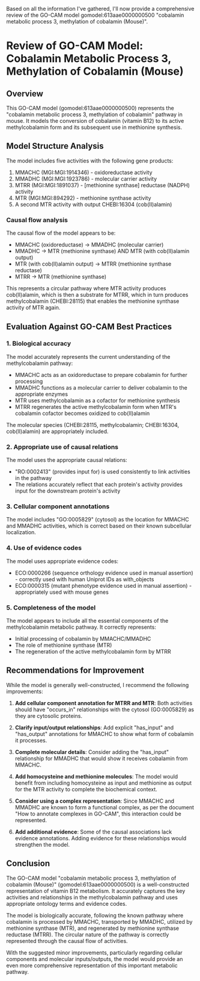Based on all the information I've gathered, I'll now provide a comprehensive review of the GO-CAM model gomodel:613aae0000000500 "cobalamin metabolic process 3, methylation of cobalamin (Mouse)".

# Review of GO-CAM Model: Cobalamin Metabolic Process 3, Methylation of Cobalamin (Mouse)

## Overview

This GO-CAM model (gomodel:613aae0000000500) represents the "cobalamin metabolic process 3, methylation of cobalamin" pathway in mouse. It models the conversion of cobalamin (vitamin B12) to its active methylcobalamin form and its subsequent use in methionine synthesis.

## Model Structure Analysis

The model includes five activities with the following gene products:
1. MMACHC (MGI:MGI:1914346) - oxidoreductase activity
2. MMADHC (MGI:MGI:1923786) - molecular carrier activity
3. MTRR (MGI:MGI:1891037) - [methionine synthase] reductase (NADPH) activity
4. MTR (MGI:MGI:894292) - methionine synthase activity
5. A second MTR activity with output CHEBI:16304 (cob(II)alamin)

### Causal flow analysis
The causal flow of the model appears to be:
- MMACHC (oxidoreductase) → MMADHC (molecular carrier)
- MMADHC → MTR (methionine synthase) AND MTR (with cob(II)alamin output)
- MTR (with cob(II)alamin output) → MTRR (methionine synthase reductase)
- MTRR → MTR (methionine synthase)

This represents a circular pathway where MTR activity produces cob(II)alamin, which is then a substrate for MTRR, which in turn produces methylcobalamin (CHEBI:28115) that enables the methionine synthase activity of MTR again.

## Evaluation Against GO-CAM Best Practices

### 1. Biological accuracy

The model accurately represents the current understanding of the methylcobalamin pathway:
- MMACHC acts as an oxidoreductase to prepare cobalamin for further processing
- MMADHC functions as a molecular carrier to deliver cobalamin to the appropriate enzymes
- MTR uses methylcobalamin as a cofactor for methionine synthesis
- MTRR regenerates the active methylcobalamin form when MTR's cobalamin cofactor becomes oxidized to cob(II)alamin

The molecular species (CHEBI:28115, methylcobalamin; CHEBI:16304, cob(II)alamin) are appropriately included.

### 2. Appropriate use of causal relations

The model uses the appropriate causal relations:
- "RO:0002413" (provides input for) is used consistently to link activities in the pathway
- The relations accurately reflect that each protein's activity provides input for the downstream protein's activity

### 3. Cellular component annotations

The model includes "GO:0005829" (cytosol) as the location for MMACHC and MMADHC activities, which is correct based on their known subcellular localization.

### 4. Use of evidence codes

The model uses appropriate evidence codes:
- ECO:0000266 (sequence orthology evidence used in manual assertion) - correctly used with human Uniprot IDs as with_objects
- ECO:0000315 (mutant phenotype evidence used in manual assertion) - appropriately used with mouse genes

### 5. Completeness of the model

The model appears to include all the essential components of the methylcobalamin metabolic pathway. It correctly represents:
- Initial processing of cobalamin by MMACHC/MMADHC
- The role of methionine synthase (MTR)
- The regeneration of the active methylcobalamin form by MTRR

## Recommendations for Improvement

While the model is generally well-constructed, I recommend the following improvements:

1. **Add cellular component annotation for MTRR and MTR**: Both activities should have "occurs_in" relationships with the cytosol (GO:0005829) as they are cytosolic proteins.

2. **Clarify input/output relationships**: Add explicit "has_input" and "has_output" annotations for MMACHC to show what form of cobalamin it processes.

3. **Complete molecular details**: Consider adding the "has_input" relationship for MMADHC that would show it receives cobalamin from MMACHC.

4. **Add homocysteine and methionine molecules**: The model would benefit from including homocysteine as input and methionine as output for the MTR activity to complete the biochemical context.

5. **Consider using a complex representation**: Since MMACHC and MMADHC are known to form a functional complex, as per the document "How to annotate complexes in GO-CAM", this interaction could be represented.

6. **Add additional evidence**: Some of the causal associations lack evidence annotations. Adding evidence for these relationships would strengthen the model.

## Conclusion

The GO-CAM model "cobalamin metabolic process 3, methylation of cobalamin (Mouse)" (gomodel:613aae0000000500) is a well-constructed representation of vitamin B12 metabolism. It accurately captures the key activities and relationships in the methylcobalamin pathway and uses appropriate ontology terms and evidence codes.

The model is biologically accurate, following the known pathway where cobalamin is processed by MMACHC, transported by MMADHC, utilized by methionine synthase (MTR), and regenerated by methionine synthase reductase (MTRR). The circular nature of the pathway is correctly represented through the causal flow of activities.

With the suggested minor improvements, particularly regarding cellular components and molecular inputs/outputs, the model would provide an even more comprehensive representation of this important metabolic pathway.